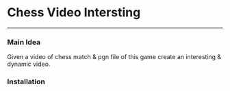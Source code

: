 # Chess Video Intersting
---

### Main Idea
Given a video of chess match & pgn file of this game create an interesting & dynamic video.

### Installation
```
```
